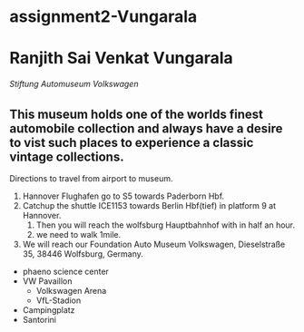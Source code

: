 # assignment2-Vungarala
# Ranjith Sai Venkat Vungarala
###### Stiftung Automuseum Volkswagen
This museum holds one of the worlds **finest automobile collection** and always have a desire to vist such places to experience a **classic vintage collections**.
---
Directions to travel from airport to museum.
1. Hannover Flughafen go to S5 towards Paderborn Hbf.
2. Catchup the shuttle ICE1153 towards Berlin Hbf(tief) in platform 9 at Hannover.
    1. Then you will reach the wolfsburg Hauptbahnhof with in half an hour.
    2. we need to walk 1mile.
1. We will reach our Foundation Auto Museum Volkswagen, Dieselstraße 35, 38446 Wolfsburg, Germany.
* phaeno science center
* VW Pavaillon
    * Volkswagen Arena
    * VfL-Stadion
* Campingplatz
* Santorini
